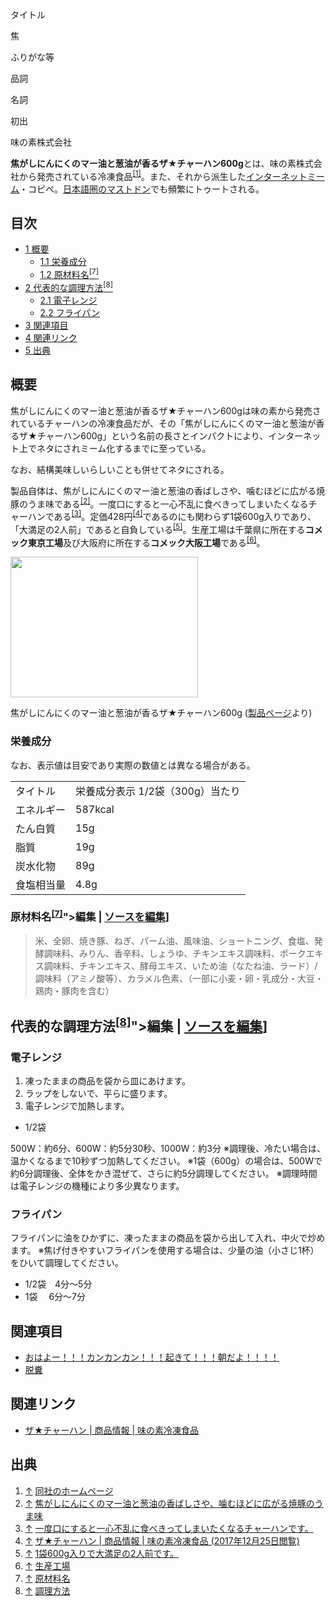 <div>

タイトル

</div>

焦

ふりがな等

品詞

名詞

初出

味の素株式会社

  
**焦がしにんにくのマー油と葱油が香るザ★チャーハン600g**とは、味の素株式会社から発売されている冷凍食品<sup>[\[1\]](#cite_note-1)</sup>。また、それから派生した[インターネットミーム](/%E3%82%A4%E3%83%B3%E3%82%BF%E3%83%BC%E3%83%8D%E3%83%83%E3%83%88%E3%83%9F%E3%83%BC%E3%83%A0 "インターネットミーム")・コピペ。[日本語圏のマストドン](/%E3%82%AB%E3%83%86%E3%82%B4%E3%83%AA:%E6%97%A5%E6%9C%AC%E3%81%AE%E3%82%A4%E3%83%B3%E3%82%B9%E3%82%BF%E3%83%B3%E3%82%B9 "カテゴリ:日本のインスタンス")でも頻繁にトゥートされる。

<div>

<div lang="ja" dir="ltr">

## 目次

</div>

-   [1 概要](#.E6.A6.82.E8.A6.81)
    -   [1.1 栄養成分](#.E6.A0.84.E9.A4.8A.E6.88.90.E5.88.86)
    -   [1.2 原材料名<sup>\[7\]</sup>](#.E5.8E.9F.E6.9D.90.E6.96.99.E5.90.8D.5B7.5D)
-   [2 代表的な調理方法<sup>\[8\]</sup>](#.E4.BB.A3.E8.A1.A8.E7.9A.84.E3.81.AA.E8.AA.BF.E7.90.86.E6.96.B9.E6.B3.95.5B8.5D)
    -   [2.1 電子レンジ](#.E9.9B.BB.E5.AD.90.E3.83.AC.E3.83.B3.E3.82.B8)
    -   [2.2 フライパン](#.E3.83.95.E3.83.A9.E3.82.A4.E3.83.91.E3.83.B3)
-   [3 関連項目](#.E9.96.A2.E9.80.A3.E9.A0.85.E7.9B.AE)
-   [4 関連リンク](#.E9.96.A2.E9.80.A3.E3.83.AA.E3.83.B3.E3.82.AF)
-   [5 出典](#.E5.87.BA.E5.85.B8)

</div>

## 概要

焦がしにんにくのマー油と葱油が香るザ★チャーハン600gは味の素から発売されているチャーハンの冷凍食品だが、その「焦がしにんにくのマー油と葱油が香るザ★チャーハン600g」という名前の長さとインパクトにより、インターネット上でネタにされミーム化するまでに至っている。

なお、結構美味しいらしいことも併せてネタにされる。

製品自体は、焦がしにんにくのマー油と葱油の香ばしさや、噛むほどに広がる焼豚のうま味である<sup>[\[2\]](#cite_note-2)</sup>。一度口にすると一心不乱に食べきってしまいたくなるチャーハンである<sup>[\[3\]](#cite_note-3)</sup>。定価428円<sup>[\[4\]](#cite_note-4)</sup>であるのにも関わらず1袋600g入りであり、「大満足の2人前」であると自負している<sup>[\[5\]](#cite_note-5)</sup>。生産工場は千葉県に所在する**コメック東京工場**及び大阪府に所在する**コメック大阪工場**である<sup>[\[6\]](#cite_note-6)</sup>。

<div>

<div>

[<img src="/images/thumb/f/f4/%E3%82%B6%E2%98%85%E3%83%81%E3%83%A3%E3%83%BC%E3%83%8F%E3%83%B3.jpg/300px-%E3%82%B6%E2%98%85%E3%83%81%E3%83%A3%E3%83%BC%E3%83%8F%E3%83%B3.jpg" srcset="/images/f/f4/%E3%82%B6%E2%98%85%E3%83%81%E3%83%A3%E3%83%BC%E3%83%8F%E3%83%B3.jpg 1.5x" width="300" height="225" />](/%E3%83%95%E3%82%A1%E3%82%A4%E3%83%AB:%E3%82%B6%E2%98%85%E3%83%81%E3%83%A3%E3%83%BC%E3%83%8F%E3%83%B3.jpg)

<div>

<div>

[](/%E3%83%95%E3%82%A1%E3%82%A4%E3%83%AB:%E3%82%B6%E2%98%85%E3%83%81%E3%83%A3%E3%83%BC%E3%83%8F%E3%83%B3.jpg "拡大")

</div>

焦がしにんにくのマー油と葱油が香るザ★チャーハン600g (<a href="https://www.ffa.ajinomoto.com/products/detail/id/97" rel="nofollow">製品ページ</a>より)

</div>

</div>

</div>

### 栄養成分

なお、表示値は目安であり実際の数値とは異なる場合がある。

|            |                                  |
|------------|----------------------------------|
| タイトル   | 栄養成分表示 1/2袋（300g）当たり |
| エネルギー | 587kcal                          |
| たん白質   | 15g                              |
| 脂質       | 19g                              |
| 炭水化物   | 89g                              |
| 食塩相当量 | 4.8g                             |

### 原材料名<sup>[\[7\]](#cite_note-7)</sup>"\>編集 \| [ソースを編集](/%E7%84%A6%E3%81%8C%E3%81%97%E3%81%AB%E3%82%93%E3%81%AB%E3%81%8F%E3%81%AE%E3%83%9E%E3%83%BC%E6%B2%B9%E3%81%A8%E8%91%B1%E6%B2%B9%E3%81%8C%E9%A6%99%E3%82%8B%E3%82%B6%E2%98%85%E3%83%81%E3%83%A3%E3%83%BC%E3%83%8F%E3%83%B3600g&action=edit&section=3 "節を編集: 原材料名[7]")\]

> 米、全卵、焼き豚、ねぎ、パーム油、風味油、ショートニング、食塩、発酵調味料、みりん、香辛料、しょうゆ、チキンエキス調味料、ポークエキス調味料、チキンエキス、酵母エキス、いため油（なたね油、ラード）/ 調味料（アミノ酸等）、カラメル色素、（一部に小麦・卵・乳成分・大豆・鶏肉・豚肉を含む）

## 代表的な調理方法<sup>[\[8\]](#cite_note-8)</sup>"\>編集 \| [ソースを編集](/%E7%84%A6%E3%81%8C%E3%81%97%E3%81%AB%E3%82%93%E3%81%AB%E3%81%8F%E3%81%AE%E3%83%9E%E3%83%BC%E6%B2%B9%E3%81%A8%E8%91%B1%E6%B2%B9%E3%81%8C%E9%A6%99%E3%82%8B%E3%82%B6%E2%98%85%E3%83%81%E3%83%A3%E3%83%BC%E3%83%8F%E3%83%B3600g&action=edit&section=4 "節を編集: 代表的な調理方法[8]")\]

### 電子レンジ

1.  凍ったままの商品を袋から皿にあけます。
2.  ラップをしないで、平らに盛ります。
3.  電子レンジで加熱します。

-   1/2袋

500W：約6分、600W：約5分30秒、1000W：約3分 ※調理後、冷たい場合は、温かくなるまで10秒ずつ加熱してください。 ※1袋（600g）の場合は、500Wで約6分調理後、全体をかき混ぜて、さらに約5分調理してください。 ※調理時間は電子レンジの機種により多少異なります。

### フライパン

フライパンに油をひかずに、凍ったままの商品を袋から出して入れ、中火で炒めます。 ※焦げ付きやすいフライパンを使用する場合は、少量の油（小さじ1杯）をひいて調理してください。

-   1/2袋　4分～5分
-   1袋　 6分～7分

## 関連項目

-   [おはよー！！！カンカンカン！！！起きて！！！朝だよ！！！！](/%E3%81%8A%E3%81%AF%E3%82%88%E3%83%BC%EF%BC%81%EF%BC%81%EF%BC%81%E3%82%AB%E3%83%B3%E3%82%AB%E3%83%B3%E3%82%AB%E3%83%B3%EF%BC%81%EF%BC%81%EF%BC%81%E8%B5%B7%E3%81%8D%E3%81%A6%EF%BC%81%EF%BC%81%EF%BC%81%E6%9C%9D%E3%81%A0%E3%82%88%EF%BC%81%EF%BC%81%EF%BC%81%EF%BC%81 "おはよー！！！カンカンカン！！！起きて！！！朝だよ！！！！")
-   [脱糞](/%E8%84%B1%E7%B3%9E "脱糞")

## 関連リンク

-   <a href="https://www.ffa.ajinomoto.com/products/detail/id/97" rel="nofollow">ザ★チャーハン | 商品情報 | 味の素冷凍食品</a>

## 出典

<div>

1.  [↑](#cite_ref-1) <a href="https://www.ffa.ajinomoto.com/products/detail/id/97" rel="nofollow">同社のホームページ</a>
2.  [↑](#cite_ref-2) <a href="https://www.ffa.ajinomoto.com/products/detail/id/97" rel="nofollow">焦がしにんにくのマー油と葱油の香ばしさや、噛むほどに広がる焼豚のうま味</a>
3.  [↑](#cite_ref-3) <a href="https://www.ffa.ajinomoto.com/products/detail/id/97" rel="nofollow">一度口にすると一心不乱に食べきってしまいたくなるチャーハンです。</a>
4.  [↑](#cite_ref-4) <a href="http://kakaku.com/item/S0000831619/" rel="nofollow">ザ★チャーハン | 商品情報 | 味の素冷凍食品 (2017年12月25日閲覧)</a>
5.  [↑](#cite_ref-5) <a href="https://www.ffa.ajinomoto.com/products/detail/id/97" rel="nofollow">1袋600g入りで大満足の2人前です。</a>
6.  [↑](#cite_ref-6) <a href="https://www.ffa.ajinomoto.com/products/detail/id/97" rel="nofollow">生産工場</a>
7.  [↑](#cite_ref-7) <a href="https://www.ffa.ajinomoto.com/products/detail/id/97" rel="nofollow">原材料名</a>
8.  [↑](#cite_ref-8) <a href="https://www.ffa.ajinomoto.com/products/detail/id/97" rel="nofollow">調理方法</a>

</div>
